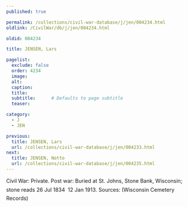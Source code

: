 ```yaml
---
published: true

permalink: /collections/civil-war-database/j/jen/004234.html
oldlink: /CivilWar/db/j/jen/004234.html

oldid: 004234

title: JENSEN, Lars

pagelist:
  exclude: false
  order: 4234
  image: 
  alt:
  caption:
  title:
  subtitle:      # Defaults to page subtitle
  teaser:

category: 
  - J 
  - JEN

previous:
  title: JENSEN, Lars
  url: /collections/civil-war-database/j/jen/004233.html  
next:
  title: JENSEN, Notto
  url: /collections/civil-war-database/j/jen/004235.html   
---
```

Civil War: Private. Post war: Buried at St. John&#146;s, Stone Bank, Wisconsin; stone reads &#147;26 Jul 1834 &#150; 12 Jan 1913&#148;. Sources: (Wisconsin Cemetery Records)